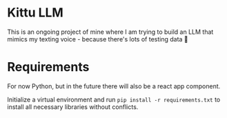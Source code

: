 # Kittu LLM

This is an ongoing project of mine where I am trying to build an LLM that mimics my texting voice - because there's lots of testing data 🙂

# Requirements

For now Python, but in the future there will also be a react app component.

Initialize a virtual environment and run `pip install -r requirements.txt` to install all necessary libraries without conflicts.

